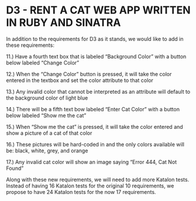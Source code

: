 # D3 - RENT A CAT WEB APP WRITTEN IN RUBY AND SINATRA

In addition to the requirements for D3 as it stands, we would like to add in these requirements:

11.) Have a fourth text box that is labeled “Background Color” with a button below labeled “Change Color”

12.) When the “Change Color” button is pressed, it will take the color entered in the textbox and set the <body> color attribute to             that color

13.)  Any invalid color that cannot be interpreted as an attribute will default to the background color of light blue

14.) There will be a fifth text bow labeled “Enter Cat Color” with a button below labeled “Show me the cat”

15.) When “Show me the cat” is pressed, it will take the color entered and show a picture of a cat of that color

16.) These pictures will be hard-coded in and the only colors available will be: black, white, grey, and orange

17.) Any invalid cat color will show an image saying “Error 444, Cat Not Found”

Along with these new requirements, we will need to add more Katalon tests. Instead of having 16 Katalon tests for the original 10 requirements, we propose to have 24 Katalon tests for the now 17 requirements.

